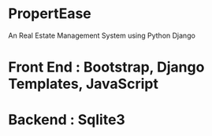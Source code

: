 # PropertEase
An Real Estate Management System using Python Django
# Front End : Bootstrap, Django Templates, JavaScript 
# Backend : Sqlite3
